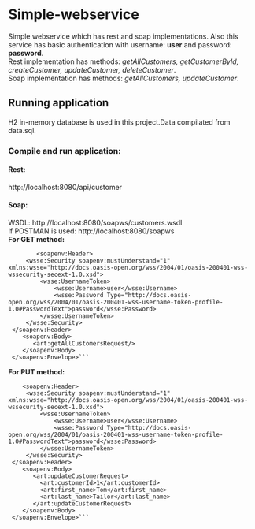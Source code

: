 # Simple-webservice
Simple webservice which has rest and soap implementations. 
Also this service has basic authentication with username: <b>user</b> and password: <b> password</b>.  
Rest implementation has methods: <i>getAllCustomers, getCustomerById, createCustomer, updateCustomer, deleteCustomer</i>.  
Soap implementation has methods: <i>getAllCustomers, updateCustomer</i>.

## Running application
H2 in-memory database is used in this project.Data compilated from data.sql. 
### Compile and run application:
####  Rest:
http://localhost:8080/api/customer
#### Soap:
WSDL: http://localhost:8080/soapws/customers.wsdl  
If POSTMAN is used: http://localhost:8080/soapws  
<b>For GET method:</b>
```<soapenv:Envelope xmlns:soapenv="http://schemas.xmlsoap.org/soap/envelope/" xmlns:art="http://dovile.com/simple-web-service">
        <soapenv:Header>
     <wsse:Security soapenv:mustUnderstand="1" xmlns:wsse="http://docs.oasis-open.org/wss/2004/01/oasis-200401-wss-wssecurity-secext-1.0.xsd">
         <wsse:UsernameToken>
             <wsse:Username>user</wsse:Username>
             <wsse:Password Type="http://docs.oasis-open.org/wss/2004/01/oasis-200401-wss-username-token-profile-1.0#PasswordText">password</wsse:Password>
         </wsse:UsernameToken>
     </wsse:Security>
 </soapenv:Header>
    <soapenv:Body>
       <art:getAllCustomersRequest/>
    </soapenv:Body>
 </soapenv:Envelope>```
 ```
 <b>For PUT method:</b>
 ```<soapenv:Envelope xmlns:soapenv="http://schemas.xmlsoap.org/soap/envelope/" xmlns:art="http://dovile.com/simple-web-service">
     <soapenv:Header>
      <wsse:Security soapenv:mustUnderstand="1" xmlns:wsse="http://docs.oasis-open.org/wss/2004/01/oasis-200401-wss-wssecurity-secext-1.0.xsd">
          <wsse:UsernameToken>
              <wsse:Username>user</wsse:Username>
              <wsse:Password Type="http://docs.oasis-open.org/wss/2004/01/oasis-200401-wss-username-token-profile-1.0#PasswordText">password</wsse:Password>
          </wsse:UsernameToken>
      </wsse:Security>
  </soapenv:Header>
     <soapenv:Body>
        <art:updateCustomerRequest>
          <art:customerId>1</art:customerId>
          <art:first_name>Tom</art:first_name>
          <art:last_name>Tailor</art:last_name>
        </art:updateCustomerRequest>
     </soapenv:Body>
  </soapenv:Envelope>```

